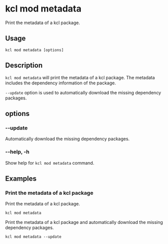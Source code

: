# kcl mod metadata

Print the metadata of a kcl package.

## Usage

```shell
kcl mod metadata [options]
```

## Description

`kcl mod metadata` will print the metadata of a kcl package. The metadata includes the dependency information of the package.

`--update` option is used to automatically download the missing dependency packages.

## options

### --update

Automatically download the missing dependency packages.

### --help, -h

Show help for `kcl mod metadata` command.

## Examples

### Print the metadata of a kcl package

Print the metadata of a kcl package.

```shell
kcl mod metadata
```

Print the metadata of a kcl package and automatically download the missing dependency packages.

```shell
kcl mod metadata --update
```
